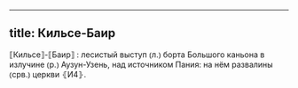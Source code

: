 
---
title: Кильсе-Баир
---
⟦Кильсе⟧-⟦Баир⟧
: лесистый выступ ⦅л.⦆ борта Большого каньона в излучине ⦅р.⦆ Аузун-Узень, над источником Пания: на нём развалины ⦅срв.⦆ церкви ⦃И4⦄.
